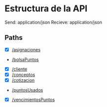# Estructura de la API

Send: application/json
Recieve: application/json

## Paths

- [x] [/asignaciones](./endpoints/asignaciones.md)
- [/bolsaPuntos](./endpoints/bolsaPuntos.md)
- [x] [/cliente](./endpoints/cliente.md)
- [x] [/conceptos](./endpoints/conceptos.md)
- [x] [/cotizacion](./endpoints/cotizaciones.md)
- [/puntosUsados](./endpoints/puntosUsados.md)
- [x] [/vencimientosPuntos](./endpoints/vencimientos.md)
